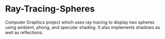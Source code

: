 # Ray-Tracing-Spheres
Computer Graphics project which uses ray tracing to display two spheres using ambient, phong, and specular shading.  It also implements shadows as well as reflections.

